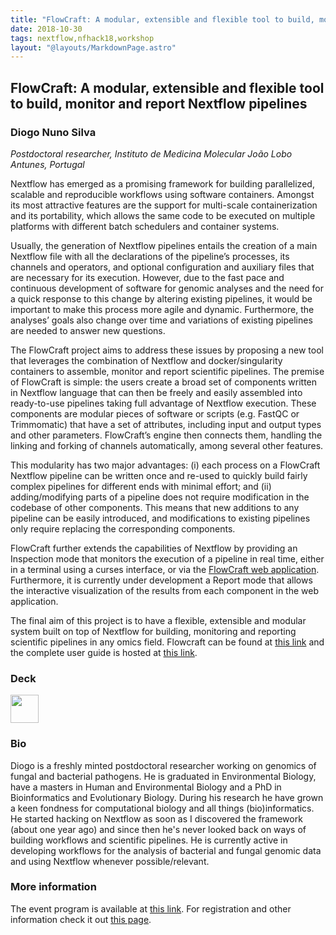 ```yaml
---
title: "FlowCraft: A modular, extensible and flexible tool to build, monitor and report Nextflow pipelines"
date: 2018-10-30
tags: nextflow,nfhack18,workshop
layout: "@layouts/MarkdownPage.astro"
---
```


## FlowCraft: A modular, extensible and flexible tool to build, monitor and report Nextflow pipelines

### Diogo Nuno Silva

*Postdoctoral researcher, Instituto de Medicina Molecular João Lobo Antunes, Portugal*

Nextflow has emerged as a promising framework for building parallelized, scalable and reproducible workflows using software containers. Amongst its most attractive features are the support for multi-scale containerization and its portability, which allows the same code to be executed on multiple platforms with different batch schedulers and container systems.

Usually, the generation of Nextflow pipelines entails the creation of a main Nextflow file with all the declarations of the pipeline’s processes, its channels and operators, and optional configuration and auxiliary files that are necessary for its execution. However, due to the fast pace and continuous development of software for genomic analyses and the need for a quick response to this change by altering existing pipelines, it would be important to make this process more agile and dynamic. Furthermore, the analyses’ goals also change over time and variations of existing pipelines are needed to answer new questions.

The FlowCraft project aims to address these issues by proposing a new tool that leverages the combination of Nextflow and docker/singularity containers to assemble, monitor and report scientific pipelines. The premise of FlowCraft is simple: the users create a broad set of components written in Nextflow language that can then be freely and easily assembled into ready-to-use pipelines taking full advantage of Nextflow execution. These components are modular pieces of software or scripts (e.g. FastQC or Trimmomatic) that have a set of attributes, including input and output types and other parameters. FlowCraft’s engine then connects them, handling the linking and forking of channels automatically, among several other features.

This modularity has two major advantages: (i) each process on a FlowCraft Nextflow pipeline can be written once and re-used to quickly build fairly complex pipelines for different ends with minimal effort; and (ii) adding/modifying parts of a pipeline does not require modification in the codebase of other components. This means that new additions to any pipeline can be easily introduced, and modifications to existing pipelines only require replacing the corresponding components.

FlowCraft further extends the capabilities of Nextflow by providing an Inspection mode that monitors the execution of a pipeline in real time, either in a terminal using a curses interface, or via the [FlowCraft web application](https://www.youtube.com/watch?v=liG1hlEcs5M). Furthermore, it is currently under development a Report mode that allows the interactive visualization of the results from each component in the web application.

The final aim of this project is to have a flexible, extensible and modular system built on top of Nextflow for building, monitoring and reporting scientific pipelines in any omics field. Flowcraft can be found at [this link](https://github.com/assemblerflow/flowcraft/) and the complete user guide is hosted at [this link](http://flowcraft.readthedocs.io/en/latest/).

### Deck

<a href='https://slides.com/diogosilva-1/nextflow-workshop-2018#/'><img src='/img/deck.png' width='45pt' /></a>


### Bio

Diogo is a freshly minted postdoctoral researcher working on genomics of fungal and bacterial pathogens. He is graduated in Environmental Biology, have a masters in Human and Environmental Biology and a PhD in Bioinformatics and Evolutionary Biology. During his research he have grown a keen fondness for computational biology and all things (bio)informatics. He started hacking on Nextflow as soon as I discovered the framework (about one year ago) and since then he's never looked back on ways of building workflows and scientific pipelines. He is currently active in developing workflows for the analysis of bacterial and fungal genomic data and using Nextflow whenever possible/relevant.


### More information

The event program is available at [this link](https://github.com/nextflow-io/nf-hack18/blob/master/schedule.md). For registration and other information check it out [this page](http://www.crg.eu/en/event/coursescrg-nextflow-reproducible-silico-genomics-0).
